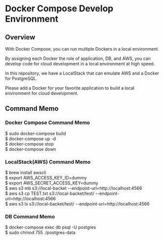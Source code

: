 # Docker Compose Develop Environment

## Overview
With Docker Compose, you can run multiple Dockers in a local environment.  

By assigning each Docker the role of application, DB, and AWS, you can develop code for cloud development in a local environment at high speed.  

In this repository, we have a LocalStack that can emulate AWS and a Docker for PostgreSQL.  

Please add a Docker for your favorite application to build a local environment for cloud development.  


## Command Memo
### Docker Compose Command Memo
$ sudo docker-compose build  
$ docker-compose up -d  
$ docker-compose stop  
$ docker-compose down  

### LocalStack(AWS) Command Memo
$ brew install awscli  
$ export AWS_ACCESS_KEY_ID=dummy  
$ export AWS_SECRET_ACCESS_KEY=dummy  
$ aws s3 mb s3://local-backet --endpoint-url=http://localhost:4566  
$ aws s3 cp TEST.txt s3://local-backet/test/ --endpoint-url=http://localhost:4566  
$ aws s3 ls s3://local-backet/test/ --endpoint-url=http://localhost:4566  
   
### DB Command Memo
$ docker-compose exec db psql -U postgres  
$ sudo chmod 755 ./postgres-data  
